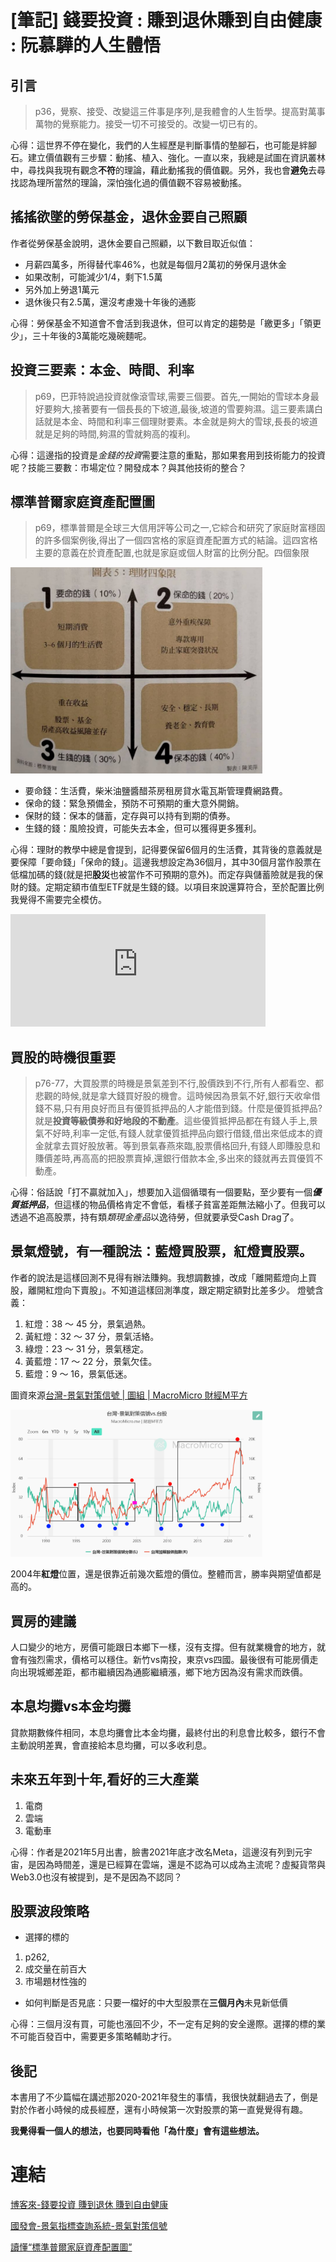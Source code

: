 # [筆記] 錢要投資 : 賺到退休賺到自由健康 : 阮慕驊的人生體悟


## 引言
> p36，覺察、接受、改變這三件事是序列,是我體會的人生哲學。提高對萬事萬物的覺察能力。接受一切不可接受的。改變一切已有的。

<!--more-->
心得：這世界不停在變化，我們的人生經歷是判斷事情的墊腳石，也可能是絆腳石。建立價值觀有三步驟：動搖、植入、強化。一直以來，我總是試圖在資訊叢林中，尋找與我現有觀念**不符**的理論，藉此動搖我的價值觀。另外，我也會**避免**去尋找認為理所當然的理論，深怕強化過的價值觀不容易被動搖。

## 搖搖欲墜的勞保基金，退休金要自己照顧
作者從勞保基金說明，退休金要自己照顧，以下數目取近似值：

* 月薪四萬多，所得替代率46%，也就是每個月2萬初的勞保月退休金
* 如果改制，可能減少1/4，剩下1.5萬
* 另外加上勞退1萬元
* 退休後只有2.5萬，還沒考慮幾十年後的通膨

心得：勞保基金不知道會不會活到我退休，但可以肯定的趨勢是「繳更多」「領更少」，三十年後的3萬能吃幾碗麵呢。

## 投資三要素：本金、時間、利率
> p69，巴菲特說過投資就像滾雪球,需要三個要。首先,一開始的雪球本身最好要夠大,接著要有一個長長的下坡道,最後,坡道的雪要夠濕。這三要素講白話就是本金、時間和利率三個理財要素。本金就是夠大的雪球,長長的坡道就是足夠的時間,夠濕的雪就夠高的複利。

心得：這邊指的投資是*金錢的投資*需要注意的重點，那如果套用到技術能力的投資呢？技能三要數：市場定位？開發成本？與其他技術的整合？

## 標準普爾家庭資產配置圖
> p69，標準普爾是全球三大信用評等公司之一,它綜合和研究了家庭財富穩固的許多個案例後,得出了一個四宮格的家庭資產配置方式的結論。這四宮格主要的意義在於資產配置,也就是家庭或個人財富的比例分配。四個象限

<img src="asset-allocation.jpg" width="80%">

- 要命錢：生活費，柴米油鹽醬醋茶房租房貸水電瓦斯管理費網路費。
- 保命的錢：緊急預備金，預防不可預期的重大意外開銷。
- 保財的錢：保本的儲蓄，定存與可以持有到期的債券。
- 生錢的錢：風險投資，可能失去本金，但可以獲得更多獲利。

心得：理財的教學中總是會提到，記得要保留6個月的生活費，其背後的意義就是要保障「要命錢」「保命的錢」。這邊我想設定為36個月，其中30個月當作股票在低檔加碼的錢(就是把**股災**也被當作不可預期的意外)。而定存與儲蓄險就是我的保財的錢。定期定額市值型ETF就是生錢的錢。以項目來說還算符合，至於配置比例我覺得不需要完全模仿。

<iframe src="https://open.firstory.me/embed/story/cl72wh7wp06rp01xo5wlxbvxe" height="180" width="81%" frameborder="0" scrolling="no"></iframe>

## 買股的時機很重要
> p76-77，大買股票的時機是景氣差到不行,股價跌到不行,所有人都看空、都悲觀的時候,就是拿大錢買好股的機會。這時候因為景氣不好,銀行天收傘借錢不易,只有用良好而且有優質抵押品的人才能借到錢。什麼是優質抵押品?就是**投資等級債券和好地段的不動產**。這些優質抵押品都在有錢人手上,景氣不好時,利率一定低,有錢人就拿優質抵押品向銀行借錢,借出來低成本的資金就拿去買好股放著。等到景氣春燕來臨,股票價格回升,有錢人即賺股息和賺價差時,再高高的把股票賣掉,還銀行借款本金,多出來的錢就再去買優質不動產。

心得：俗話說「打不贏就加入」，想要加入這個循環有一個要點，至少要有一個***優質抵押品***，但這樣的物品價格肯定不會低，看樣子貧富差距無法縮小了。但我可以透過不追高股票，持有類*類現金產品*以逸待勞，但就要承受Cash Drag了。


## 景氣燈號，有一種說法：藍燈買股票，紅燈賣股票。
作者的說法是這樣回測不見得有辦法賺夠。我想調數據，改成「離開藍燈向上買股，離開紅燈向下賣股」。不知道這樣回測準度，跟定期定額對比差多少。
燈號含義：
1. 紅燈：38 ～ 45 分，景氣過熱。
2. 黃紅燈：32 ～ 37 分，景氣活絡。
3. 綠燈：23 ～ 31 分，景氣穩定。
4. 黃藍燈：17 ～ 22 分，景氣欠佳。
5. 藍燈：9 ～ 16，景氣低迷。

圖資來源[台灣-景氣對策信號 | 圖組 | MacroMicro 財經M平方](https://www.macromicro.me/collections/10/tw-monitoring-indicators-relative)

<img src="signal.PNG" width="80%">

2004年**紅燈**位置，還是很靠近前幾次藍燈的價位。整體而言，勝率與期望值都是高的。

## 買房的建議
人口變少的地方，房價可能跟日本鄉下一樣，沒有支撐。但有就業機會的地方，就會有強烈需求，價格可以穩住。新竹vs南投，東京vs四國。最後很有可能房價走向出現城鄉差距，都市繼續因為通膨繼續漲，鄉下地方因為沒有需求而跌價。

## 本息均攤vs本金均攤
貸款期數條件相同，本息均攤會比本金均攤，最終付出的利息會比較多，銀行不會主動說明差異，會直接給本息均攤，可以多收利息。

## 未來五年到十年,看好的三大產業
1. 電商
2. 雲端
3. 電動車

心得：作者是2021年5月出書，臉書2021年底才改名Meta，這邊沒有列到元宇宙，是因為時間差，還是已經算在雲端，還是不認為可以成為主流呢？虛擬貨幣與Web3.0也沒有被提到，是不是因為不認同？

## 股票波段策略
* 選擇的標的
 1. p262,
 2. 成交量在前百大
 3. 市場題材性強的
* 如何判斷是否見底：只要一檔好的中大型股票在**三個月內**未見新低價

心得：三個月沒有買，可能也漲回不少，不一定有足夠的安全邊際。選擇的標的業不可能百發百中，需要更多策略輔助才行。

## 後記
本書用了不少篇幅在講述那2020-2021年發生的事情，我很快就翻過去了，倒是對於作者小時候的成長經歷，還有小時候第一次對股票的第一直覺覺得有趣。

**我覺得看一個人的想法，也要同時看他「為什麼」會有這些想法。**


# 連結
[博客來-錢要投資 賺到退休 賺到自由健康](https://www.books.com.tw/products/0010890965)

[國發會-景氣指標查詢系統-景氣對策信號](https://index.ndc.gov.tw/n/zh_tw)

[讀懂“標準普爾家庭資產配置圖”](https://zhuanlan.zhihu.com/p/357228526)
